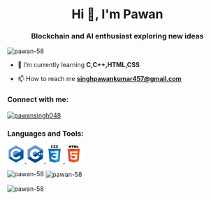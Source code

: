 <h1 align="center">Hi 👋, I'm Pawan</h1>
<h3 align="center">Blockchain and AI enthusiast exploring new ideas</h3>


<p align="left"> <img src="https://komarev.com/ghpvc/?username=pawan-58&label=Profile%20views&color=0e75b6&style=flat" alt="pawan-58" /> </p>

- 🌱 I’m currently learning **C,C++,HTML,CSS**

- 📫 How to reach me **singhpawankumar457@gmail.com**

<h3 align="left">Connect with me:</h3>
<p align="left">
<a href="https://instagram.com/pawansingh048" target="blank"><img align="center" src="https://raw.githubusercontent.com/rahuldkjain/github-profile-readme-generator/master/src/images/icons/Social/instagram.svg" alt="pawansingh048" height="30" width="40" /></a>
</p>

<h3 align="left">Languages and Tools:</h3>
<p align="left"> <a href="https://www.cprogramming.com/" target="_blank" rel="noreferrer"> <img src="https://raw.githubusercontent.com/devicons/devicon/master/icons/c/c-original.svg" alt="c" width="40" height="40"/> </a> <a href="https://www.w3schools.com/cpp/" target="_blank" rel="noreferrer"> <img src="https://raw.githubusercontent.com/devicons/devicon/master/icons/cplusplus/cplusplus-original.svg" alt="cplusplus" width="40" height="40"/> </a> <a href="https://www.w3schools.com/css/" target="_blank" rel="noreferrer"> <img src="https://raw.githubusercontent.com/devicons/devicon/master/icons/css3/css3-original-wordmark.svg" alt="css3" width="40" height="40"/> </a> <a href="https://www.w3.org/html/" target="_blank" rel="noreferrer"> <img src="https://raw.githubusercontent.com/devicons/devicon/master/icons/html5/html5-original-wordmark.svg" alt="html5" width="40" height="40"/> </a> </p>

<p><img align="left" src="https://github-readme-stats.vercel.app/api/top-langs?username=pawan-58&show_icons=true&locale=en&layout=compact" alt="pawan-58" /></p>

<p>&nbsp;<img align="center" src="https://github-readme-stats.vercel.app/api?username=pawan-58&show_icons=true&locale=en" alt="pawan-58" /></p>

<p><img align="center" src="https://github-readme-streak-stats.herokuapp.com/?user=pawan-58&" alt="pawan-58" /></p>
